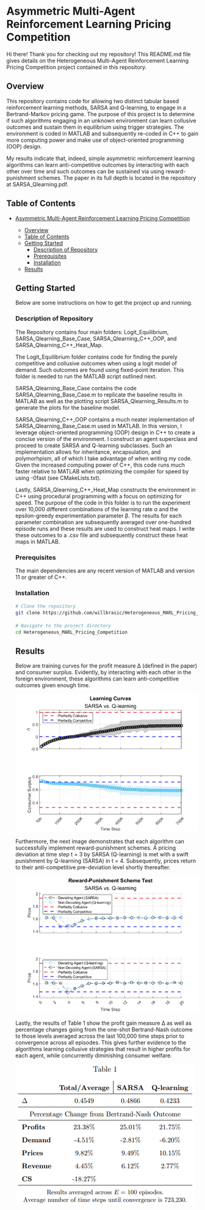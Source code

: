 # Asymmetric Multi-Agent Reinforcement Learning Pricing Competition

Hi there! Thank you for checking out my repository! This README.md file gives
details on the Heterogeneous Multi-Agent Reinforcement Learning Pricing Competition project
contained in this repository.

## Overview

This repository contains code for allowing two distinct tabular based reinforcement learning methods,
SARSA and Q-learning, to engage in a Bertrand-Markov pricing game. The purpose of this project is to determine if such
algorithms engaging in an unknown environment can learn collusive outcomes and sustain them in equilibrium
using trigger strategies. The environment is coded in MATLAB and subsequently re-coded in C++
to gain more computing power and make use of object-oriented programming (OOP) design.

My results indicate that, indeed, simple asymmetric reinforcement learning algorithms
can learn anti-competitive outcomes by interacting with each other over time and such
outcomes can be sustained via using reward-punishment schemes. The paper in
its full depth is located in the repository at SARSA_Qlearning.pdf.

## Table of Contents

- [Asymmetric Multi-Agent Reinforcement Learning Pricing Competition](#project-name)
  - [Overview](#overview)
  - [Table of Contents](#table-of-contents)
  - [Getting Started](#getting-started)
    - [Description of Repository](#description-of-repository)
    - [Prerequisites](#prerequisites)
    - [Installation](#installation)
  - [Results](#results)

  ## Getting Started

  Below are some instructions on how to get the project up and running.

  ### Description of Repository

  The Repository contains four main folders: Logit_Equilibrium, SARSA_Qlearning_Base_Case,
  SARSA_Qlearning_C++_OOP, and SARSA_Qlearning_C++_Heat_Map.

  The Logit_Equilibrium folder contains code for finding the purely
  competitive and collusive outcomes when using a logit model of demand.
  Such outcomes are found using fixed-point iteration. This folder is needed
  to run the MATLAB script outlined next.

  SARSA_Qlearning_Base_Case contains the code SARSA_Qlearning_Base_Case.m to
  replicate the baseline results in MATLAB as well as the plotting script
  SARSA_Qlearning_Results.m to generate the plots for the baseline model.

  SARSA_Qlearning_C++_OOP contains a much neater implementation of
  SARSA_Qlearning_Base_Case.m used in MATLAB. In this version, I leverage
  object-oriented programming (OOP) design in C++ to create a concise
  version of the environment. I construct an agent superclass and proceed
  to create SARSA and Q-learning subclasses. Such an implementation allows for
  inheritance, encapsulation, and polymorhpism, all of which I take advantage of
  when writing my code. Given the increased computing power of C++,
  this code runs much faster relative to MATLAB when
  optimizing the compiler for speed by using -0fast (see CMakeLists.txt).

  Lastly, SARSA_Qlearning_C++_Heat_Map constructs the environment in C++
  using procedural programming with a focus on optimizing for speed. The purpose
  of the code in this folder is to run the experiment over 10,000 different
  combinations of the learning rate α and the epsilon-greedy
  experimentation parameter β. The results for each parameter combination are
  subsequently averaged over one-hundred episode runs and these results are
  used to construct heat maps. I write these outcomes to a .csv file and
  subsequently construct these heat maps in MATLAB.

  ### Prerequisites

  The main dependencies are any recent version of MATLAB and version 11 or greater
  of C++.

  ### Installation

  ```bash
  # Clone the repository
  git clone https://github.com/willbrasic/Heterogeneous_MARL_Pricing_Competition.git

  # Navigate to the project directory
  cd Heterogeneous_MARL_Pricing_Competition
  ```

  ## Results

  Below are training curves for the profit measure Δ (defined in the paper) and
  consumer surplus. Evidently, by interacting with each other in the foreign
  environment, these algorithms can learn anti-competitive outcomes given
  enough time.

  ![Picture 1](Asymmetric_MARL_Pricing_Competition_Pictures/SARSA_Qlearning_Base_Case_Learning_Curves.png)

  Furthermore, the next image demonstrates that each algorithm can successfully
  implement reward-punishment schemes. A pricing deviation at time step t = 3 by
  SARSA (Q-learning) is met with a swift punishment by Q-learning (SARSA) in t = 4.
  Subsequently, prices return to their anti-competitive pre-deviation level
  shortly thereafter.

  ![Picture 2](Asymmetric_MARL_Pricing_Competition_Pictures/SARSA_Qlearning_Base_Case_RP.png)

  Lastly, the results of Table 1 show the profit gain measure Δ as well as
  percentage changes going from the one-shot Bertrand-Nash outcome to
  those levels averaged across the last 100,000 time steps prior to convergence
  across all episodes. This gives further evidence to the algorithms learning
  collusive strategies that result in higher profits for each agent, while
  concurrently diminishing consumer welfare.

    ![Picture 3](Asymmetric_MARL_Pricing_Competition_Pictures/SARSA_Qlearning_Base_Case_Results.png)
